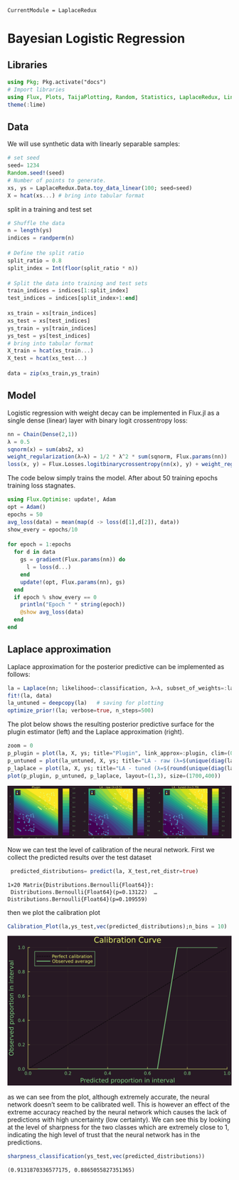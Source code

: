 

``` @meta
CurrentModule = LaplaceRedux
```

# Bayesian Logistic Regression

## Libraries

``` julia
using Pkg; Pkg.activate("docs")
# Import libraries
using Flux, Plots, TaijaPlotting, Random, Statistics, LaplaceRedux, LinearAlgebra
theme(:lime)
```

## Data

We will use synthetic data with linearly separable samples:

``` julia
# set seed
seed= 1234
Random.seed!(seed)
# Number of points to generate.
xs, ys = LaplaceRedux.Data.toy_data_linear(100; seed=seed)
X = hcat(xs...) # bring into tabular format
```

split in a training and test set

``` julia
# Shuffle the data
n = length(ys)
indices = randperm(n)

# Define the split ratio
split_ratio = 0.8
split_index = Int(floor(split_ratio * n))

# Split the data into training and test sets
train_indices = indices[1:split_index]
test_indices = indices[split_index+1:end]

xs_train = xs[train_indices]
xs_test = xs[test_indices]
ys_train = ys[train_indices]
ys_test = ys[test_indices]
# bring into tabular format
X_train = hcat(xs_train...) 
X_test = hcat(xs_test...) 

data = zip(xs_train,ys_train)
```

## Model

Logistic regression with weight decay can be implemented in Flux.jl as a single dense (linear) layer with binary logit crossentropy loss:

``` julia
nn = Chain(Dense(2,1))
λ = 0.5
sqnorm(x) = sum(abs2, x)
weight_regularization(λ=λ) = 1/2 * λ^2 * sum(sqnorm, Flux.params(nn))
loss(x, y) = Flux.Losses.logitbinarycrossentropy(nn(x), y) + weight_regularization()
```

The code below simply trains the model. After about 50 training epochs training loss stagnates.

``` julia
using Flux.Optimise: update!, Adam
opt = Adam()
epochs = 50
avg_loss(data) = mean(map(d -> loss(d[1],d[2]), data))
show_every = epochs/10

for epoch = 1:epochs
  for d in data
    gs = gradient(Flux.params(nn)) do
      l = loss(d...)
    end
    update!(opt, Flux.params(nn), gs)
  end
  if epoch % show_every == 0
    println("Epoch " * string(epoch))
    @show avg_loss(data)
  end
end
```

## Laplace approximation

Laplace approximation for the posterior predictive can be implemented as follows:

``` julia
la = Laplace(nn; likelihood=:classification, λ=λ, subset_of_weights=:last_layer)
fit!(la, data)
la_untuned = deepcopy(la)   # saving for plotting
optimize_prior!(la; verbose=true, n_steps=500)
```

The plot below shows the resulting posterior predictive surface for the plugin estimator (left) and the Laplace approximation (right).

``` julia
zoom = 0
p_plugin = plot(la, X, ys; title="Plugin", link_approx=:plugin, clim=(0,1))
p_untuned = plot(la_untuned, X, ys; title="LA - raw (λ=$(unique(diag(la_untuned.prior.P₀))[1]))", clim=(0,1), zoom=zoom)
p_laplace = plot(la, X, ys; title="LA - tuned (λ=$(round(unique(diag(la.prior.P₀))[1],digits=2)))", clim=(0,1), zoom=zoom)
plot(p_plugin, p_untuned, p_laplace, layout=(1,3), size=(1700,400))
```

![](logit_files/figure-commonmark/cell-8-output-1.svg)

Now we can test the level of calibration of the neural network.
First we collect the predicted results over the test dataset

``` julia
 predicted_distributions= predict(la, X_test,ret_distr=true)
```

    1×20 Matrix{Distributions.Bernoulli{Float64}}:
     Distributions.Bernoulli{Float64}(p=0.13122)  …  Distributions.Bernoulli{Float64}(p=0.109559)

then we plot the calibration plot

``` julia
Calibration_Plot(la,ys_test,vec(predicted_distributions);n_bins = 10)
```

![](logit_files/figure-commonmark/cell-10-output-1.svg)

as we can see from the plot, although extremely accurate, the neural network doesn’t seem to be calibrated well. This is however an effect of the extreme accuracy reached by the neural network which causes the lack of predictions with high uncertainty (low certainty). We can see this by looking at the level of sharpness for the two classes which are extremely close to 1, indicating the high level of trust that the neural network has in the predictions.

``` julia
sharpness_classification(ys_test,vec(predicted_distributions))
```

    (0.9131870336577175, 0.8865055827351365)
